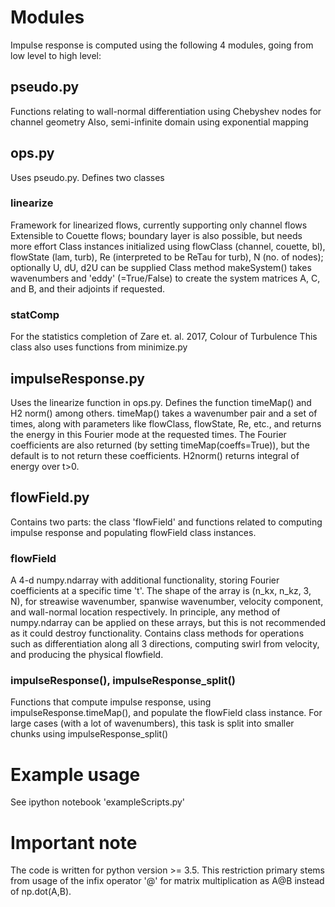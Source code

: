 # Modules
Impulse response is computed using the following 4 modules, going from low level to high level:

## pseudo.py
Functions relating to wall-normal differentiation using Chebyshev nodes for channel geometry
Also, semi-infinite domain using exponential mapping


## ops.py
Uses pseudo.py. Defines two classes

### linearize
Framework for linearized flows, currently supporting only channel flows
Extensible to Couette flows; boundary layer is also possible, but needs more effort 
Class instances initialized using flowClass (channel, couette, bl), flowState (lam, turb), Re (interpreted to be ReTau for turb), N (no. of nodes); optionally U, dU, d2U can be supplied 
Class method makeSystem() takes wavenumbers and 'eddy' (=True/False) to create the system matrices A, C, and B, and their adjoints if requested. 

### statComp
For the statistics completion of Zare et. al. 2017, Colour of Turbulence
This class also uses functions from minimize.py


## impulseResponse.py
Uses the linearize function in ops.py. Defines the function timeMap() and H2 norm() among others. 
timeMap() takes a wavenumber pair and a set of times, along with parameters like flowClass, flowState, Re, etc., and returns the energy in this Fourier mode at the requested times. The Fourier coefficients are also returned (by setting timeMap(coeffs=True)), but the default is to not return these coefficients. 
H2norm() returns integral of energy over t>0. 


## flowField.py
Contains two parts: the class 'flowField' and functions related to computing impulse response and populating flowField class instances.

### flowField
A 4-d numpy.ndarray with additional functionality, storing Fourier coefficients at a specific time 't'.
The shape of the array is (n_kx, n_kz, 3, N), for streawise wavenumber, spanwise wavenumber, velocity component, and wall-normal location respectively. 
In principle, any method of numpy.ndarray can be applied on these arrays, but this is not recommended as it could destroy functionality. 
Contains class methods for operations such as differentiation along all 3 directions, computing swirl from velocity, and producing the physical flowfield. 

### impulseResponse(), impulseResponse_split()
Functions that compute impulse response, using impulseResponse.timeMap(), and populate the flowField class instance. For large cases (with a lot of wavenumbers), this task is split into smaller chunks using impulseResponse_split()



# Example usage
See ipython notebook 'exampleScripts.py'

# Important note
The code is written for python version >= 3.5. 
This restriction primary stems from usage of the infix operator '@' for matrix multiplication as A@B instead of np.dot(A,B). 

